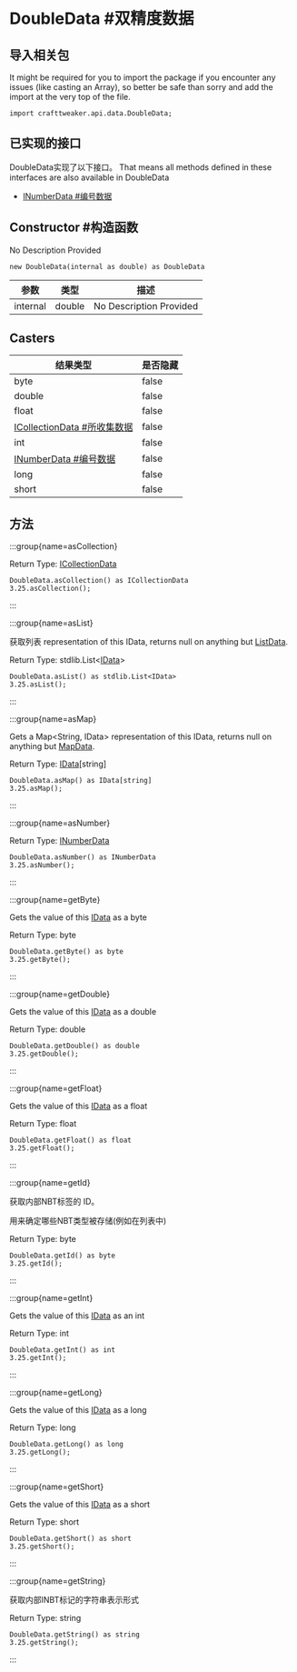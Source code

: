 # DoubleData #双精度数据



## 导入相关包

It might be required for you to import the package if you encounter any issues (like casting an Array), so better be safe than sorry and add the import at the very top of the file.
```zenscript
import crafttweaker.api.data.DoubleData;
```


## 已实现的接口
DoubleData实现了以下接口。 That means all methods defined in these interfaces are also available in DoubleData

- [INumberData #编号数据](/vanilla/api/data/INumberData)

## Constructor #构造函数

No Description Provided
```zenscript
new DoubleData(internal as double) as DoubleData
```

| 参数       | 类型     | 描述                      |
| -------- | ------ | ----------------------- |
| internal | double | No Description Provided |



## Casters

| 结果类型                                                        | 是否隐藏  |
| ----------------------------------------------------------- | ----- |
| byte                                                        | false |
| double                                                      | false |
| float                                                       | false |
| [ICollectionData #所收集数据](/vanilla/api/data/ICollectionData) | false |
| int                                                         | false |
| [INumberData #编号数据](/vanilla/api/data/INumberData)          | false |
| long                                                        | false |
| short                                                       | false |

## 方法

:::group{name=asCollection}

Return Type: [ICollectionData](/vanilla/api/data/ICollectionData)

```zenscript
DoubleData.asCollection() as ICollectionData
3.25.asCollection();
```

:::

:::group{name=asList}

获取列表<IData> representation of this IData, returns null on anything but [ListData](/vanilla/api/data/ListData).

Return Type: stdlib.List&lt;[IData](/vanilla/api/data/IData)&gt;

```zenscript
DoubleData.asList() as stdlib.List<IData>
3.25.asList();
```

:::

:::group{name=asMap}

Gets a Map<String, IData> representation of this IData, returns null on anything but [MapData](/vanilla/api/data/MapData).

Return Type: [IData](/vanilla/api/data/IData)[string]

```zenscript
DoubleData.asMap() as IData[string]
3.25.asMap();
```

:::

:::group{name=asNumber}

Return Type: [INumberData](/vanilla/api/data/INumberData)

```zenscript
DoubleData.asNumber() as INumberData
3.25.asNumber();
```

:::

:::group{name=getByte}

Gets the value of this [IData](/vanilla/api/data/IData) as a byte

Return Type: byte

```zenscript
DoubleData.getByte() as byte
3.25.getByte();
```

:::

:::group{name=getDouble}

Gets the value of this [IData](/vanilla/api/data/IData) as a double

Return Type: double

```zenscript
DoubleData.getDouble() as double
3.25.getDouble();
```

:::

:::group{name=getFloat}

Gets the value of this [IData](/vanilla/api/data/IData) as a float

Return Type: float

```zenscript
DoubleData.getFloat() as float
3.25.getFloat();
```

:::

:::group{name=getId}

获取内部NBT标签的 ID。

 用来确定哪些NBT类型被存储(例如在列表中)

Return Type: byte

```zenscript
DoubleData.getId() as byte
3.25.getId();
```

:::

:::group{name=getInt}

Gets the value of this [IData](/vanilla/api/data/IData) as an int

Return Type: int

```zenscript
DoubleData.getInt() as int
3.25.getInt();
```

:::

:::group{name=getLong}

Gets the value of this [IData](/vanilla/api/data/IData) as a long

Return Type: long

```zenscript
DoubleData.getLong() as long
3.25.getLong();
```

:::

:::group{name=getShort}

Gets the value of this [IData](/vanilla/api/data/IData) as a short

Return Type: short

```zenscript
DoubleData.getShort() as short
3.25.getShort();
```

:::

:::group{name=getString}

获取内部INBT标记的字符串表示形式

Return Type: string

```zenscript
DoubleData.getString() as string
3.25.getString();
```

:::



